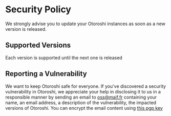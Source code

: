 # Security Policy

We strongly advise you to update your Otoroshi instances as soon as a new version is released.

## Supported Versions

Each version is supported until the next one is released

## Reporting a Vulnerability

We want to keep Otoroshi safe for everyone. If you've discovered a security vulnerability in Otoroshi, we appreciate your help in disclosing it to us in a responsible manner by sending an email to [oss@maif.fr](mailto:oss@maif.fr) containing your name, an email address, a description of the vulnerability, the impacted versions of Otoroshi. You can encrypt the email content using [this pgp key](https://mathieuancelin.keybase.pub/pgp_key.asc)
